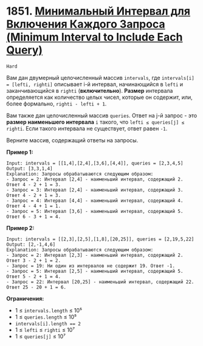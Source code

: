 # 1851. [Минимальный Интервал для Включения Каждого Запроса (Minimum Interval to Include Each Query)](https://leetcode.com/problems/minimum-interval-to-include-each-query/description/)

`Hard`

Вам дан двумерный целочисленный массив `intervals`, где `intervals[i] = [lefti, righti]` описывает i-й интервал, начинающийся в `lefti` и заканчивающийся в `righti` (**включительно**). **Размер** интервала определяется как количество целых чисел, которые он содержит, или, более формально, `righti - lefti + 1`.

Вам также дан целочисленный массив `queries`. Ответ на j-й запрос - это **размер наименьшего интервала** `i` такого, что `lefti ≤ queries[j] ≤ righti`. Если такого интервала не существует, ответ равен `-1`.

Верните массив, содержащий ответы на запросы.

**Пример 1:**
```
Input: intervals = [[1,4],[2,4],[3,6],[4,4]], queries = [2,3,4,5]
Output: [3,3,1,4]
Explanation: Запросы обрабатываются следующим образом:
- Запрос = 2: Интервал [2,4] - наименьший интервал, содержащий 2. Ответ 4 - 2 + 1 = 3.
- Запрос = 3: Интервал [2,4] - наименьший интервал, содержащий 3. Ответ 4 - 2 + 1 = 3.
- Запрос = 4: Интервал [4,4] - наименьший интервал, содержащий 4. Ответ 4 - 4 + 1 = 1.
- Запрос = 5: Интервал [3,6] - наименьший интервал, содержащий 5. Ответ 6 - 3 + 1 = 4.
```

**Пример 2:**
```
Input: intervals = [[2,3],[2,5],[1,8],[20,25]], queries = [2,19,5,22]
Output: [2,-1,4,6]
Explanation: Запросы обрабатываются следующим образом:
- Запрос = 2: Интервал [2,3] - наименьший интервал, содержащий 2. Ответ 3 - 2 + 1 = 2.
- Запрос = 19: Ни один из интервалов не содержит 19. Ответ -1.
- Запрос = 5: Интервал [2,5] - наименьший интервал, содержащий 5. Ответ 5 - 2 + 1 = 4.
- Запрос = 22: Интервал [20,25] - наименьший интервал, содержащий 22. Ответ 25 - 20 + 1 = 6.
```

**Ограничения:**

*   1 ≤ `intervals.length` ≤ 10⁵
*   1 ≤ `queries.length` ≤ 10⁵
*   `intervals[i].length == 2`
*   1 ≤ `lefti` ≤ `righti` ≤ 10⁷
*   1 ≤ `queries[j]` ≤ 10⁷